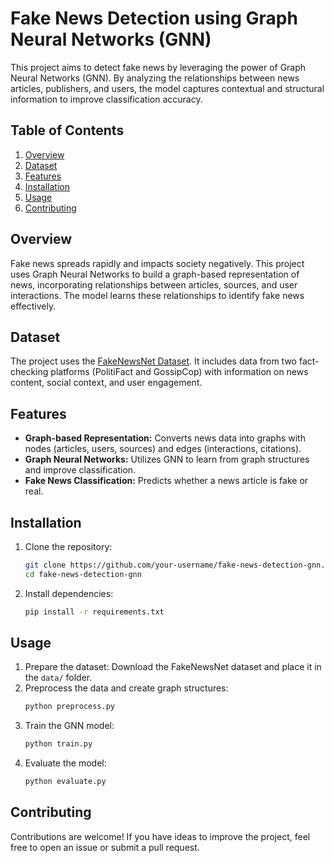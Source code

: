 

# Fake News Detection using Graph Neural Networks (GNN)  

This project aims to detect fake news by leveraging the power of Graph Neural Networks (GNN). By analyzing the relationships between news articles, publishers, and users, the model captures contextual and structural information to improve classification accuracy.  

## Table of Contents  
1. [Overview](#overview)  
2. [Dataset](#dataset)  
3. [Features](#features)  
4. [Installation](#installation)  
5. [Usage](#usage)  
6. [Contributing](#contributing)  

## Overview  
Fake news spreads rapidly and impacts society negatively. This project uses Graph Neural Networks to build a graph-based representation of news, incorporating relationships between articles, sources, and user interactions. The model learns these relationships to identify fake news effectively.  

## Dataset  
The project uses the [FakeNewsNet Dataset](https://github.com/KaiDMML/FakeNewsNet/tree/master/dataset). It includes data from two fact-checking platforms (PolitiFact and GossipCop) with information on news content, social context, and user engagement.  

## Features  
- **Graph-based Representation:** Converts news data into graphs with nodes (articles, users, sources) and edges (interactions, citations).  
- **Graph Neural Networks:** Utilizes GNN to learn from graph structures and improve classification.  
- **Fake News Classification:** Predicts whether a news article is fake or real.  

## Installation  
1. Clone the repository:  
   ```bash  
   git clone https://github.com/your-username/fake-news-detection-gnn.git  
   cd fake-news-detection-gnn  
   ```  
2. Install dependencies:  
   ```bash  
   pip install -r requirements.txt  
   ```  

## Usage  
1. Prepare the dataset: Download the FakeNewsNet dataset and place it in the `data/` folder.  
2. Preprocess the data and create graph structures:  
   ```bash  
   python preprocess.py  
   ```  
3. Train the GNN model:  
   ```bash  
   python train.py  
   ```  
4. Evaluate the model:  
   ```bash  
   python evaluate.py  
   ```  

## Contributing  
Contributions are welcome! If you have ideas to improve the project, feel free to open an issue or submit a pull request.  

